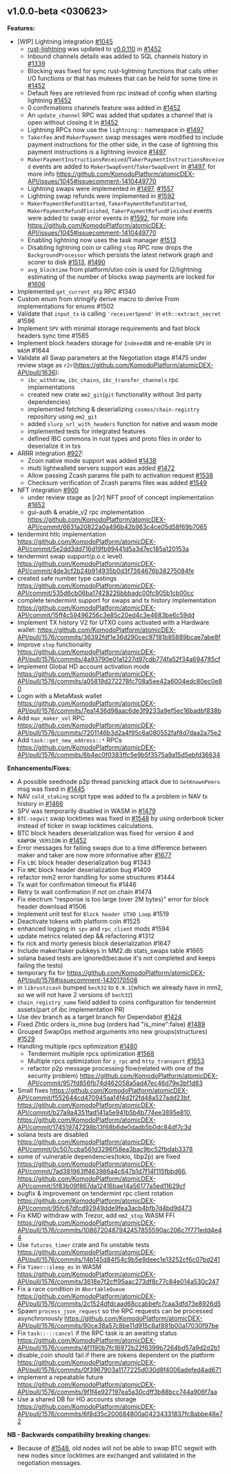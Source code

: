 ## v1.0.0-beta <030623>

**Features:**
- [WIP] Lightning integration [#1045](https://github.com/KomodoPlatform/atomicDEX-API/issues/1045)
  - [rust-lightning](https://github.com/lightningdevkit/rust-lightning) was updated to [v0.0.110](https://github.com/lightningdevkit/rust-lightning/releases/tag/v0.0.110) in [#1452](https://github.com/KomodoPlatform/atomicDEX-API/pull/1452)
  - Inbound channels details was added to SQL channels history in [#1339](https://github.com/KomodoPlatform/atomicDEX-API/pull/1339) 
  - Blocking was fixed for sync rust-lightning functions that calls other I/O functions or that has mutexes that can be held for some time in [#1452](https://github.com/KomodoPlatform/atomicDEX-API/pull/1452)
  - Default fees are retrieved from rpc instead of config when starting lightning [#1452](https://github.com/KomodoPlatform/atomicDEX-API/pull/1452)
  - 0 confirmations channels feature was added in [#1452](https://github.com/KomodoPlatform/atomicDEX-API/pull/1452)
  - An `update_channel` RPC was added that updates a channel that is open without closing it in [#1452](https://github.com/KomodoPlatform/atomicDEX-API/pull/1452)
  - Lightning RPCs now use the `lightning::` namespace in [#1497](https://github.com/KomodoPlatform/atomicDEX-API/pull/1497)
  - `TakerFee` and `MakerPayment` swap messages were modified to include payment instructions for the other side, in the case of lightning this payment instructions is a lightning invoice [#1497](https://github.com/KomodoPlatform/atomicDEX-API/pull/1497)
  - `MakerPaymentInstructionsReceived`/`TakerPaymentInstructionsReceived` events are added to `MakerSwapEvent`/`TakerSwapEvent` in [#1497](https://github.com/KomodoPlatform/atomicDEX-API/pull/1497), for more info https://github.com/KomodoPlatform/atomicDEX-API/issues/1045#issuecomment-1410449770
  - Lightning swaps were implemented in [#1497](https://github.com/KomodoPlatform/atomicDEX-API/pull/1497), [#1557
](https://github.com/KomodoPlatform/atomicDEX-API/pull/1557)
  - Lightning swap refunds were implemented in [#1592](https://github.com/KomodoPlatform/atomicDEX-API/pull/1592)
  - `MakerPaymentRefundStarted`, `TakerPaymentRefundStarted`, `MakerPaymentRefundFinished`, `TakerPaymentRefundFinished` events were added to swap error events in [#1592](https://github.com/KomodoPlatform/atomicDEX-API/pull/1592), for more info https://github.com/KomodoPlatform/atomicDEX-API/issues/1045#issuecomment-1410449770
  - Enabling lightning now uses the task manager [#1513](https://github.com/KomodoPlatform/atomicDEX-API/pull/1513)
  - Disabling lightning coin or calling `stop` RPC now drops the `BackgroundProcessor` which persists the latest network graph and scorer to disk [#1513](https://github.com/KomodoPlatform/atomicDEX-API/pull/1513), [#1490](https://github.com/KomodoPlatform/atomicDEX-API/pull/1490)
  - `avg_blocktime` from platform/utxo coin is used for l2/lightning estimating of the number of blocks swap payments are locked for [#1606](https://github.com/KomodoPlatform/atomicDEX-API/pull/1606)
- Implemented `get_current_mtp` RPC #1340
- Custom enum from stringify derive macro to derive From implementations for enums  #1502
- Validate that  `input_tx` is calling `'receiverSpend'` in `eth::extract_secret` #1596 
- Implement `SPV` with minimal storage requirements and fast block headers sync time #1585
-  Implement block headers storage for `IndexedDB` and re-enable `SPV` in `WASM` #1644
- Validate all Swap parameters at the Negotiation stage #1475
under review stage as `r2r`(https://github.com/KomodoPlatform/atomicDEX-API/pull/1636):
  - `ibc_withdraw`, `ibc_chains`, `ibc_transfer_channels` rpc implementations
  - created new crate `mm2_git`(`git` functionality without 3rd party dependencies)
  - implemented fetching & deserializing `cosmos/chain-registry` repository using `mm2_git` 
  - added `slurp_url_with_headers` function for native and wasm mode
  - implemented tests for integrated features
  - defined IBC commons in rust types and proto files in order to deserialize it in txs
- ARRR integration [#927](https://github.com/KomodoPlatform/atomicDEX-API/issues/927):
   - Zcoin native mode support was added [#1438](https://github.com/KomodoPlatform/atomicDEX-API/pull/1438)
   - multi lightwalletd servers support was added [#1472](https://github.com/KomodoPlatform/atomicDEX-API/pull/1472)
   - Allow passing Zcash params file path to activation request [#1538](https://github.com/KomodoPlatform/atomicDEX-API/pull/1538)
   - Checksum verification of Zcash params files was added  [#1549](https://github.com/KomodoPlatform/atomicDEX-API/pull/1549)
-  NFT integration [#900](https://github.com/KomodoPlatform/atomicDEX-API/issues/900)
   - under review stage as [r2r] NFT proof of concept implementation [#1652](https://github.com/KomodoPlatform/atomicDEX-API/pull/1652)
   - gui-auth & enable_v2 rpc implementation https://github.com/KomodoPlatform/atomicDEX-API/commit/6631a20822a0a496b42b963c4ce05d58f69b7065
- tendermint htlc implementation https://github.com/KomodoPlatform/atomicDEX-API/commit/5e2dd3dd716d19fb99441d5a3d7ec185a120153a
- tendermint swap support(p.o.c level) https://github.com/KomodoPlatform/atomicDEX-API/commit/4de3cf2b24b914935b0d3f7364676b38275084fe
- created safe number type castings https://github.com/KomodoPlatform/atomicDEX-API/commit/535d6cb06ba17428226bbbadc00fc905b1cb00cc
- complete tendermint support for swaps and tx history implementation https://github.com/KomodoPlatform/atomicDEX-API/commit/15ff4c59496256c3e85c20ed4c3e4683be6c59dd
- Implement TX history V2 for UTXO coins activated with a Hardware wallet: https://github.com/KomodoPlatform/atomicDEX-API/pull/1576/commits/36392fdf1e36d290cec97181b85889bcae7abe8f
- Improve `stop` functionality https://github.com/KomodoPlatform/atomicDEX-API/pull/1576/commits/4a93790e01a1227d97cdb774fa52f34a694785cf
- Implement Global HD account activation mode https://github.com/KomodoPlatform/atomicDEX-API/pull/1576/commits/a05819d272278fc708a5ee42a6004edc80ec0e80
- Login with a MetaMask wallet https://github.com/KomodoPlatform/atomicDEX-API/pull/1576/commits/7ea1436d98aac6de3f9233a9ef5ec16badbf838b 
- Add `max_maker_vol` RPC https://github.com/KomodoPlatform/atomicDEX-API/pull/1576/commits/7201146b3d2a4f95c6a080552faf8d7daa2a75e2
- Add `task::get_new_address::*` RPCs https://github.com/KomodoPlatform/atomicDEX-API/pull/1576/commits/6b4ec0f0383ffc5e9b5f3575a9a15d5ebfd36634
   
**Enhancements/Fixes:**
- A possible seednode p2p thread panicking attack due to `GetKnownPeers` msg was fixed in [#1445](https://github.com/KomodoPlatform/atomicDEX-API/pull/1445)
- NAV `cold_staking` script type was added to fix a problem in NAV tx history in [#1466](https://github.com/KomodoPlatform/atomicDEX-API/pull/1466)
- SPV was temporarily disabled in WASM in [#1479](https://github.com/KomodoPlatform/atomicDEX-API/pull/1479)
- `BTC-segwit` swap locktimes was fixed in [#1548](https://github.com/KomodoPlatform/atomicDEX-API/pull/1548) by using orderbook ticker instead of ticker in swap locktimes calculations.
- BTC block headers deserialization was fixed for version 4 and `KAWPOW_VERSION` in [#1452](https://github.com/KomodoPlatform/atomicDEX-API/pull/1452)
- Error messages for failing swaps due to a time difference between maker and taker are now more informative after [#1677](https://github.com/KomodoPlatform/atomicDEX-API/pull/1677)
- Fix `LBC` block header deserialization bug #1343
- Fix `NMC` block header deserialization bug #1409
- refactor mm2 error handling for some structures #1444
- Tx wait for confirmation timeout fix #1446
- Retry tx wait confirmation if not on chain #1474
- Fix electrum "response is too large (over 2M bytes)" error for block header download #1506
- Implement unit test for `Block header UTXO Loop` #1519
- Deactivate tokens with platform coin #1525
- enhanced logging in` spv` and `rpc_client` mods #1594
- update metrics related dep && refactoring #1312
- fix rick and morty genesis block deserialization #1647
- Include maker/taker pubkeys in MM2.db stats_swaps table #1665
- solana based tests are ignored(because it's not completed and keeps failing the tests)
- temporary fix for https://github.com/KomodoPlatform/atomicDEX-API/pull/1576#issuecomment-1430170508
- in `librustzcash` bumped `bech32` to `0.9.1`(which we already have in mm2, so we will not have 2 versions of `bech32`)
- `chain_registry_name` field added to coins configuration for tendermint assets(part of ibc implementation PR)
- Use dev branch as a target branch for Dependabot [#1424](https://github.com/KomodoPlatform/atomicDEX-API/pull/1424)
- Fixed Zhtlc orders is_mine bug (orders had "is_mine":false)  [#1489](https://github.com/KomodoPlatform/atomicDEX-API/pull/1489)
- Grouped SwapOps method arguments into new groups(structures) [#1529](https://github.com/KomodoPlatform/atomicDEX-API/pull/1529)
- Handling multiple rpcs optimization [#1480](https://github.com/KomodoPlatform/atomicDEX-API/issues/1480)
  - Tendermint multiple rpcs optimization [#1568](https://github.com/KomodoPlatform/atomicDEX-API/pull/1568)
  - Multiple rpcs optimization for `z_rpc` and `http_transport` [#1653](https://github.com/KomodoPlatform/atomicDEX-API/pull/1653)
  - refactor p2p message processing flow(related with one of the security problem) https://github.com/KomodoPlatform/atomicDEX-API/commit/957fd856fb74d462058a5ad47ec46d79e3bf1d83
- Small fixes https://github.com/KomodoPlatform/atomicDEX-API/commit/f552644cd470945aa14f4d2f2fd48a527add23bf, https://github.com/KomodoPlatform/atomicDEX-API/commit/b27a9a4351fad141a5e941b5b4b774ee3895e810, https://github.com/KomodoPlatform/atomicDEX-API/commit/174519747298b13f68b6de0dadb5b0dc84df7c3d
- solana tests are disabled https://github.com/KomodoPlatform/atomicDEX-API/commit/0c507ccba561d3296f58ea3bac9bc52fbdab3378
- some of vulnerable dependencies(tokio, libp2p) are fixed https://github.com/KomodoPlatform/atomicDEX-API/commit/7ad381963ff463986a4c647b1d7f14f115fbbd66, https://github.com/KomodoPlatform/atomicDEX-API/commit/5f83b09f867da12416bae14a56177a5ed11629cf
- bugfix & improvement on tendermint rpc client rotation https://github.com/KomodoPlatform/atomicDEX-API/commit/95fc67dfcd92949dde9fea3acb4bfb7d4bd9d473
- Fix KMD withdraw with Trezor, add `mm2_stop` WASM FFI https://github.com/KomodoPlatform/atomicDEX-API/pull/1576/commits/1086720487942457855590ac206c7f771edd4e44
- Use `futures_timer` crate and fix unstable tests https://github.com/KomodoPlatform/atomicDEX-API/pull/1576/commits/14b145d84f54c9b5e9deec1e13252cf6c07bd241
- Fix `Timer::sleep_ms` in WASM https://github.com/KomodoPlatform/atomicDEX-API/pull/1576/commits/3618e7f2cff95aac273df8c77c84e014a530c247
- Fix a race condition in `AbortableQueue` https://github.com/KomodoPlatform/atomicDEX-API/pull/1576/commits/2c1524dfdcaad68ccabbefc7caa3dfd73e8926d5
- Spawn `process_json_request` so the RPC requests can be processed asynchronously https://github.com/KomodoPlatform/atomicDEX-API/pull/1576/commits/90ce38a57c8be11d915c8af891b00a17030f97be
- Fix `task::-::cancel` if the RPC task is an awaiting status https://github.com/KomodoPlatform/atomicDEX-API/pull/1576/commits/4f1190b7fc16972b22f6399b7264bd57a9d2d2b1
- disable_coin should fail if there are tokens dependent on the platform https://github.com/KomodoPlatform/atomicDEX-API/pull/1576/commits/0f3967903a1177225d030d8f4006adefed4ad671
- implement a repeatable future https://github.com/KomodoPlatform/atomicDEX-API/pull/1576/commits/9f1f4e927197ea5a30cdff3b88bcc744a906f7aa
- Use a shared DB for HD accounts storage https://github.com/KomodoPlatform/atomicDEX-API/pull/1576/commits/6f8d35c200684800a04234331837fc8abbe48e72

**NB - Backwards compatibility breaking changes:**
- Because of [#1548](https://github.com/KomodoPlatform/atomicDEX-API/pull/1548), old nodes will not be able to swap BTC segwit with new nodes since locktimes are exchanged and validated in the negotiation messages.

